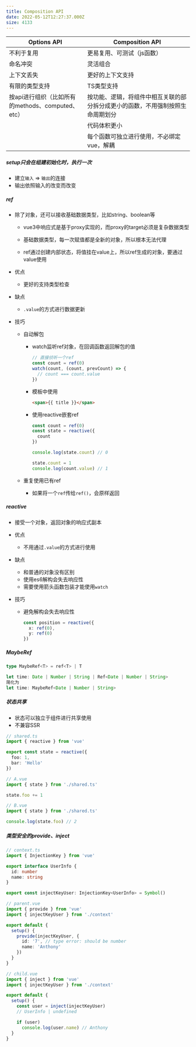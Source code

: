 ```yaml
---
title: Composition API
date: 2022-05-12T12:27:37.000Z
size: 4133
---
```

| Options API                                       | Composition API                                              |
| ------------------------------------------------- | ------------------------------------------------------------ |
| 不利于复用                                        | 更易复用、可测试（js函数）                                   |
| 命名冲突                                          | 灵活组合                                                     |
| 上下文丢失                                        | 更好的上下文支持                                             |
| 有限的类型支持                                    | TS类型支持                                                   |
| 按api进行组织（比如所有的methods、computed、etc） | 按功能、逻辑，将组件中相互关联的部分拆分成更小的函数，不用强制按照生命周期划分 |
|                                                   | 代码体积更小                                                 |
|                                                   | 每个函数可独立进行使用，不必绑定vue，解耦                    |

##### setup只会在组建初始化时，执行一次

- 建立`输入` => `输出`的连接
- 输出依照输入的改变而改变

##### ref

- 除了对象，还可以接收基础数据类型，比如string、boolean等

  - vue3中响应式是基于proxy实现的，而proxy的target必须是复杂数据类型

  - 基础数据类型，每一次赋值都是全新的对象，所以根本无法代理

  - ref通过创建内部状态，将值挂在value上，所以ref生成的对象，要通过value使用

- 优点

  - 更好的支持类型检查

- 缺点

  - `.value`的方式进行数据更新

- 技巧

  - 自动解包

    - watch监听ref对象，在回调函数返回解包的值

      ```js
      // 直接侦听一个ref
      const count = ref(0)
      watch(count, (count, prevCount) => {
        // count === count.value
      })
      ```

    - 模板中使用

      ```html
      <span>{{ title }}</span>
      ```

    - 使用reactive嵌套ref

      ```javascript
      const count = ref(0)
      const state = reactive({
        count
      })
      
      console.log(state.count) // 0
      
      state.count = 1
      console.log(count.value) // 1
      ```

  - 重复使用已有ref
    
    - 如果将一个`ref`传给`ref()`，会原样返回

##### reactive

- 接受一个对象，返回对象的响应式副本

- 优点

  - 不用通过`.value`的方式进行使用

- 缺点

  - 和普通的对象没有区别
  - 使用es6解构会失去响应性
  - 需要使用箭头函数包装才能使用`watch`

- 技巧

  - 避免解构会失去响应性

    ```typescript
    const position = reactive({
      x: ref(0),
      y: ref(0)
    })
    ```

##### MaybeRef

```typescript
type MaybeRef<T> = ref<T> | T

let time: Date | Number | String | Ref<Date | Number | String>
简化为
let time: MaybeRef<Date | Number | String>
```

##### 状态共享

- 状态可以独立于组件进行共享使用
- 不兼容SSR

```ts
// shared.ts
import { reactive } from 'vue'

export const state = reactive({
  foo: 1,
  bar: 'Hello'
})
```

```ts
// A.vue
import { state } from './shared.ts'

state.foo += 1
```

```ts
// B.vue
import { state } from './shared.ts'

console.log(state.foo) // 2
```

##### 类型安全的provide、inject

```typescript
// context.ts
import { InjectionKey } from 'vue'

export interface UserInfo {
  id: number
  name: string
}

export const injectKeyUser: InjectionKey<UserInfo> = Symbol()

// parent.vue
import { provide } from 'vue'
import { injectKeyUser } from './context'

export default {
  setup() {
    provide(injectKeyUser, {
      id: '7', // type error: should be number
      name: 'Anthony'
    })
  }
}

// child.vue
import { inject } from 'vue'
import { injectKeyUser } from './context'

export default {
  setup() {
    const user = inject(injectKeyUser)
    // UserInfo | undefined

    if (user)
      console.log(user.name) // Anthony
  }
}
```


